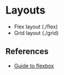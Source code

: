 # Layouts

- Flex layout (./flex)
- Grid layout (./grid)

## References
- [Guide to flexbox](https://css-tricks.com/snippets/css/a-guide-to-flexbox/)